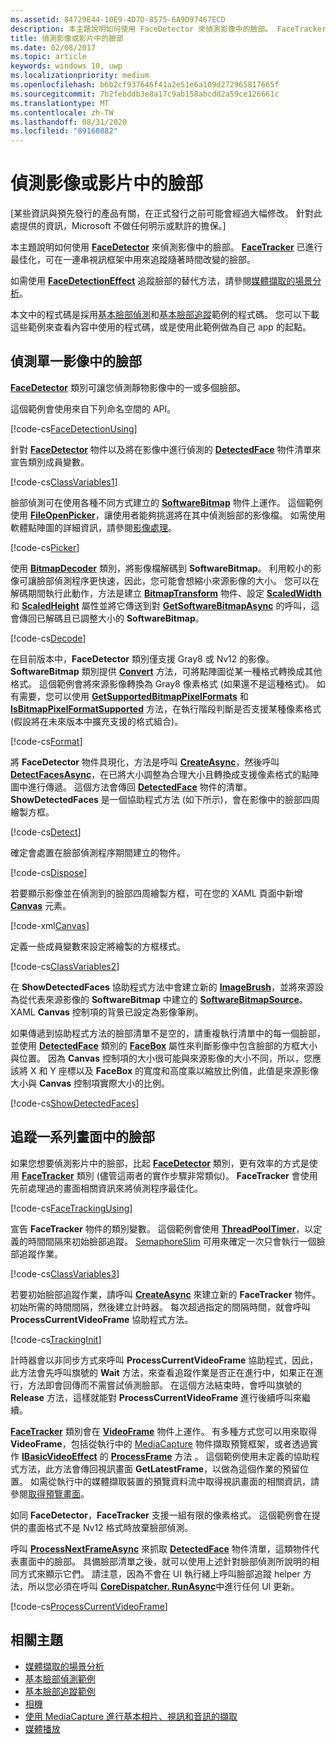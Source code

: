```yaml
---
ms.assetid: 84729E44-10E9-4D7D-8575-6A9D97467ECD
description: 本主題說明如何使用 FaceDetector 來偵測影像中的臉部。 FaceTracker 已進行最佳化，可在一連串視訊框架中用來追蹤隨著時間改變的臉部。
title: 偵測影像或影片中的臉部
ms.date: 02/08/2017
ms.topic: article
keywords: windows 10, uwp
ms.localizationpriority: medium
ms.openlocfilehash: b6b2cf937646f41a2e51e6a109d272965817665f
ms.sourcegitcommit: 7b2febddb3e8a17c9ab158abcdd2a59ce126661c
ms.translationtype: MT
ms.contentlocale: zh-TW
ms.lasthandoff: 08/31/2020
ms.locfileid: "89160882"
---
```

# <a name="detect-faces-in-images-or-videos"></a>偵測影像或影片中的臉部



\[某些資訊與預先發行的產品有關，在正式發行之前可能會經過大幅修改。 針對此處提供的資訊，Microsoft 不做任何明示或默許的擔保。\]

本主題說明如何使用 [**FaceDetector**](/uwp/api/Windows.Media.FaceAnalysis.FaceDetector) 來偵測影像中的臉部。 [**FaceTracker**](/uwp/api/Windows.Media.FaceAnalysis.FaceTracker) 已進行最佳化，可在一連串視訊框架中用來追蹤隨著時間改變的臉部。

如需使用 [**FaceDetectionEffect**](/uwp/api/Windows.Media.Core.FaceDetectionEffect) 追蹤臉部的替代方法，請參閱[媒體擷取的場景分析](scene-analysis-for-media-capture.md)。

本文中的程式碼是採用[基本臉部偵測](https://github.com/Microsoft/Windows-universal-samples/tree/master/Samples/BasicFaceDetection)和[基本臉部追蹤](https://github.com/Microsoft/Windows-universal-samples/tree/master/Samples/BasicFaceTracking)範例的程式碼。 您可以下載這些範例來查看內容中使用的程式碼，或是使用此範例做為自己 app 的起點。

## <a name="detect-faces-in-a-single-image"></a>偵測單一影像中的臉部

[**FaceDetector**](/uwp/api/Windows.Media.FaceAnalysis.FaceDetector) 類別可讓您偵測靜物影像中的一或多個臉部。

這個範例會使用來自下列命名空間的 API。

[!code-cs[FaceDetectionUsing](./code/FaceDetection_Win10/cs/MainPage.xaml.cs#SnippetFaceDetectionUsing)]

針對 [**FaceDetector**](/uwp/api/Windows.Media.FaceAnalysis.FaceDetector) 物件以及將在影像中進行偵測的 [**DetectedFace**](/uwp/api/Windows.Media.FaceAnalysis.DetectedFace) 物件清單來宣告類別成員變數。

[!code-cs[ClassVariables1](./code/FaceDetection_Win10/cs/MainPage.xaml.cs#SnippetClassVariables1)]

臉部偵測可在使用各種不同方式建立的 [**SoftwareBitmap**](/uwp/api/Windows.Graphics.Imaging.SoftwareBitmap) 物件上運作。 這個範例使用 [**FileOpenPicker**](/uwp/api/Windows.Storage.Pickers.FileOpenPicker)，讓使用者能夠挑選將在其中偵測臉部的影像檔。 如需使用軟體點陣圖的詳細資訊，請參閱[影像處理](imaging.md)。

[!code-cs[Picker](./code/FaceDetection_Win10/cs/MainPage.xaml.cs#SnippetPicker)]

使用 [**BitmapDecoder**](/uwp/api/Windows.Graphics.Imaging.BitmapDecoder) 類別，將影像檔解碼到 **SoftwareBitmap**。 利用較小的影像可讓臉部偵測程序更快速，因此，您可能會想縮小來源影像的大小。 您可以在解碼期間執行此動作，方法是建立 [**BitmapTransform**](/uwp/api/Windows.Graphics.Imaging.BitmapTransform) 物件、設定 [**ScaledWidth**](/uwp/api/windows.graphics.imaging.bitmaptransform.scaledwidth) 和 [**ScaledHeight**](/uwp/api/windows.graphics.imaging.bitmaptransform.scaledheight) 屬性並將它傳送到對 [**GetSoftwareBitmapAsync**](/uwp/api/windows.graphics.imaging.bitmapdecoder.getsoftwarebitmapasync) 的呼叫，這會傳回已解碼且已調整大小的 **SoftwareBitmap**。

[!code-cs[Decode](./code/FaceDetection_Win10/cs/MainPage.xaml.cs#SnippetDecode)]

在目前版本中，**FaceDetector** 類別僅支援 Gray8 或 Nv12 的影像。 **SoftwareBitmap** 類別提供 [**Convert**](/uwp/api/windows.graphics.imaging.softwarebitmap.convert) 方法，可將點陣圖從某一種格式轉換成其他格式。 這個範例會將來源影像轉換為 Gray8 像素格式 (如果還不是這種格式)。 如有需要，您可以使用 [**GetSupportedBitmapPixelFormats**](/uwp/api/windows.media.faceanalysis.facedetector.getsupportedbitmappixelformats) 和 [**IsBitmapPixelFormatSupported**](/uwp/api/windows.media.faceanalysis.facedetector.isbitmappixelformatsupported) 方法，在執行階段判斷是否支援某種像素格式 (假設將在未來版本中擴充支援的格式組合)。

[!code-cs[Format](./code/FaceDetection_Win10/cs/MainPage.xaml.cs#SnippetFormat)]

將 **FaceDetector** 物件具現化，方法是呼叫 [**CreateAsync**](/uwp/api/windows.media.faceanalysis.facedetector.createasync)，然後呼叫 [**DetectFacesAsync**](/uwp/api/windows.media.faceanalysis.facedetector.detectfacesasync)，在已將大小調整為合理大小且轉換成支援像素格式的點陣圖中進行傳遞。 這個方法會傳回 [**DetectedFace**](/uwp/api/Windows.Media.FaceAnalysis.DetectedFace) 物件的清單。 **ShowDetectedFaces** 是一個協助程式方法 (如下所示)，會在影像中的臉部四周繪製方框。

[!code-cs[Detect](./code/FaceDetection_Win10/cs/MainPage.xaml.cs#SnippetDetect)]

確定會處置在臉部偵測程序期間建立的物件。

[!code-cs[Dispose](./code/FaceDetection_Win10/cs/MainPage.xaml.cs#SnippetDispose)]

若要顯示影像並在偵測到的臉部四周繪製方框，可在您的 XAML 頁面中新增 [**Canvas**](/uwp/api/Windows.UI.Xaml.Controls.Canvas) 元素。

[!code-xml[Canvas](./code/FaceDetection_Win10/cs/MainPage.xaml#SnippetCanvas)]

定義一些成員變數來設定將繪製的方框樣式。

[!code-cs[ClassVariables2](./code/FaceDetection_Win10/cs/MainPage.xaml.cs#SnippetClassVariables2)]

在 **ShowDetectedFaces** 協助程式方法中會建立新的 [**ImageBrush**](/uwp/api/Windows.UI.Xaml.Media.ImageBrush)，並將來源設為從代表來源影像的 **SoftwareBitmap** 中建立的 [**SoftwareBitmapSource**](/uwp/api/Windows.UI.Xaml.Media.Imaging.SoftwareBitmapSource)。 XAML **Canvas** 控制項的背景已設定為影像筆刷。

如果傳遞到協助程式方法的臉部清單不是空的，請重複執行清單中的每一個臉部，並使用 [**DetectedFace**](/uwp/api/Windows.Media.FaceAnalysis.DetectedFace) 類別的 [**FaceBox**](/uwp/api/windows.media.faceanalysis.detectedface.facebox) 屬性來判斷影像中包含臉部的方框大小與位置。 因為 **Canvas** 控制項的大小很可能與來源影像的大小不同，所以，您應該將 X 和 Y 座標以及 **FaceBox** 的寬度和高度乘以縮放比例值，此值是來源影像大小與 **Canvas** 控制項實際大小的比例。

[!code-cs[ShowDetectedFaces](./code/FaceDetection_Win10/cs/MainPage.xaml.cs#SnippetShowDetectedFaces)]

## <a name="track-faces-in-a-sequence-of-frames"></a>追蹤一系列畫面中的臉部

如果您想要偵測影片中的臉部，比起 [**FaceDetector**](/uwp/api/Windows.Media.FaceAnalysis.FaceDetector) 類別，更有效率的方式是使用 [**FaceTracker**](/uwp/api/Windows.Media.FaceAnalysis.FaceTracker) 類別 (儘管這兩者的實作步驟非常類似)。 **FaceTracker** 會使用先前處理過的畫面相關資訊來將偵測程序最佳化。

[!code-cs[FaceTrackingUsing](./code/FaceDetection_Win10/cs/MainPage.xaml.cs#SnippetFaceTrackingUsing)]

宣告 **FaceTracker** 物件的類別變數。 這個範例會使用 [**ThreadPoolTimer**](/uwp/api/Windows.System.Threading.ThreadPoolTimer)，以定義的時間間隔來初始臉部追蹤。 [SemaphoreSlim](/dotnet/api/system.threading.semaphoreslim) 可用來確定一次只會執行一個臉部追蹤作業。

[!code-cs[ClassVariables3](./code/FaceDetection_Win10/cs/MainPage.xaml.cs#SnippetClassVariables3)]

若要初始臉部追蹤作業，請呼叫 [**CreateAsync**](/uwp/api/windows.media.faceanalysis.facetracker.createasync) 來建立新的 **FaceTracker** 物件。 初始所需的時間間隔，然後建立計時器。 每次超過指定的間隔時間，就會呼叫 **ProcessCurrentVideoFrame** 協助程式方法。

[!code-cs[TrackingInit](./code/FaceDetection_Win10/cs/MainPage.xaml.cs#SnippetTrackingInit)]

計時器會以非同步方式來呼叫 **ProcessCurrentVideoFrame** 協助程式，因此，此方法會先呼叫旗號的 **Wait** 方法，來查看追蹤作業是否正在進行中，如果正在進行，方法即會回傳而不需嘗試偵測臉部。 在這個方法結束時，會呼叫旗號的 **Release** 方法，這樣就能對 **ProcessCurrentVideoFrame** 進行後續呼叫來繼續。

[**FaceTracker**](/uwp/api/Windows.Media.FaceAnalysis.FaceTracker) 類別會在 [**VideoFrame**](/uwp/api/Windows.Media.VideoFrame) 物件上運作。 有多種方式您可以用來取得 **VideoFrame**，包括從執行中的 [MediaCapture](./index.md) 物件擷取預覽框架，或者透過實作 [**IBasicVideoEffect**](/uwp/api/Windows.Media.Effects.IBasicVideoEffect) 的 [**ProcessFrame**](/uwp/api/windows.media.effects.ibasicaudioeffect.processframe) 方法 。 這個範例使用未定義的協助程式方法，此方法會傳回視訊畫面 **GetLatestFrame**，以做為這個作業的預留位置。 如需從執行中的媒體擷取裝置的預覽資料流中取得視訊畫面的相關資訊，請參閱[取得預覽畫面](get-a-preview-frame.md)。

如同 **FaceDetector**，**FaceTracker** 支援一組有限的像素格式。 這個範例會在提供的畫面格式不是 Nv12 格式時放棄臉部偵測。

呼叫 [**ProcessNextFrameAsync**](/uwp/api/windows.media.faceanalysis.facetracker.processnextframeasync) 來抓取 [**DetectedFace**](/uwp/api/Windows.Media.FaceAnalysis.DetectedFace) 物件清單，這類物件代表畫面中的臉部。 具備臉部清單之後，就可以使用上述針對臉部偵測所說明的相同方式來顯示它們。 請注意，因為不會在 UI 執行緒上呼叫臉部追蹤 helper 方法，所以您必須在呼叫 [**CoreDispatcher. RunAsync**](/uwp/api/windows.ui.core.coredispatcher.runasync)中進行任何 UI 更新。

[!code-cs[ProcessCurrentVideoFrame](./code/FaceDetection_Win10/cs/MainPage.xaml.cs#SnippetProcessCurrentVideoFrame)]

## <a name="related-topics"></a>相關主題

* [媒體擷取的場景分析](scene-analysis-for-media-capture.md)
* [基本臉部偵測範例](https://github.com/Microsoft/Windows-universal-samples/tree/master/Samples/BasicFaceDetection)
* [基本臉部追蹤範例](https://github.com/Microsoft/Windows-universal-samples/tree/master/Samples/BasicFaceTracking)
* [相機](camera.md)
* [使用 MediaCapture 進行基本相片、視訊和音訊的擷取](basic-photo-video-and-audio-capture-with-MediaCapture.md)
* [媒體播放](media-playback.md)